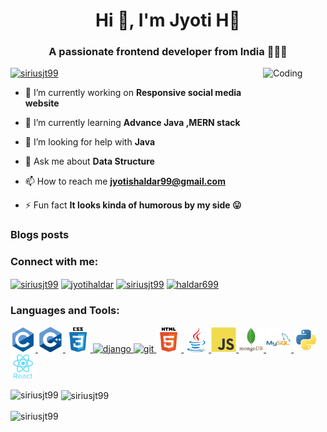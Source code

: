 
<h1 align="center">Hi 👋, I'm Jyoti H🌟</h1>
<h3 align="center">A passionate frontend developer from India 🙋‍♀️💜</h3>
<img align="right" alt="Coding" height="100" width="100" src="https://t3.ftcdn.net/jpg/04/41/56/18/360_F_441561880_55J60sUrPq9G4L5pI5THrrmDacbiyRon.jpg"
 

<p align="left"> <a href="https://github.com/ryo-ma/github-profile-trophy"><img src="https://github-profile-trophy.vercel.app/?username=siriusjt99" alt="siriusjt99" /></a> </p>

- 🔭 I’m currently working on **Responsive social media website**

- 🌱 I’m currently learning **Advance Java ,MERN stack**

- 🤝 I’m looking for help with **Java**

- 💬 Ask me about **Data Structure**

- 📫 How to reach me **jyotishaldar99@gmail.com**

- ⚡ Fun fact **It looks kinda of humorous by my side 😛**

### Blogs posts
<!-- BLOG-POST-LIST:START -->
<!-- BLOG-POST-LIST:END -->

<h3 align="left">Connect with me:</h3>
<p align="left">
<a href="https://dev.to/siriusjt99" target="blank"><img align="center" src="https://raw.githubusercontent.com/rahuldkjain/github-profile-readme-generator/master/src/images/icons/Social/devto.svg" alt="siriusjt99" height="30" width="40" /></a>
<a href="https://linkedin.com/in/jyotihaldar" target="blank"><img align="center" src="https://raw.githubusercontent.com/rahuldkjain/github-profile-readme-generator/master/src/images/icons/Social/linked-in-alt.svg" alt="jyotihaldar" height="30" width="40" /></a>
<a href="https://codesandbox.com/siriusjt99" target="blank"><img align="center" src="https://raw.githubusercontent.com/rahuldkjain/github-profile-readme-generator/master/src/images/icons/Social/codesandbox.svg" alt="siriusjt99" height="30" width="40" /></a>
<a href="https://instagram.com/haldar699" target="blank"><img align="center" src="https://raw.githubusercontent.com/rahuldkjain/github-profile-readme-generator/master/src/images/icons/Social/instagram.svg" alt="haldar699" height="30" width="40" /></a>
</p>

<h3 align="left">Languages and Tools:</h3>
<p align="left"> <a href="https://www.cprogramming.com/" target="_blank" rel="noreferrer"> <img src="https://raw.githubusercontent.com/devicons/devicon/master/icons/c/c-original.svg" alt="c" width="40" height="40"/> </a> <a href="https://www.w3schools.com/cpp/" target="_blank" rel="noreferrer"> <img src="https://raw.githubusercontent.com/devicons/devicon/master/icons/cplusplus/cplusplus-original.svg" alt="cplusplus" width="40" height="40"/> </a> <a href="https://www.w3schools.com/css/" target="_blank" rel="noreferrer"> <img src="https://raw.githubusercontent.com/devicons/devicon/master/icons/css3/css3-original-wordmark.svg" alt="css3" width="40" height="40"/> </a> <a href="https://www.djangoproject.com/" target="_blank" rel="noreferrer"> <img src="https://cdn.worldvectorlogo.com/logos/django.svg" alt="django" width="40" height="40"/> </a> <a href="https://git-scm.com/" target="_blank" rel="noreferrer"> <img src="https://www.vectorlogo.zone/logos/git-scm/git-scm-icon.svg" alt="git" width="40" height="40"/> </a> <a href="https://www.w3.org/html/" target="_blank" rel="noreferrer"> <img src="https://raw.githubusercontent.com/devicons/devicon/master/icons/html5/html5-original-wordmark.svg" alt="html5" width="40" height="40"/> </a> <a href="https://www.java.com" target="_blank" rel="noreferrer"> <img src="https://raw.githubusercontent.com/devicons/devicon/master/icons/java/java-original.svg" alt="java" width="40" height="40"/> </a> <a href="https://developer.mozilla.org/en-US/docs/Web/JavaScript" target="_blank" rel="noreferrer"> <img src="https://raw.githubusercontent.com/devicons/devicon/master/icons/javascript/javascript-original.svg" alt="javascript" width="40" height="40"/> </a> <a href="https://www.mongodb.com/" target="_blank" rel="noreferrer"> <img src="https://raw.githubusercontent.com/devicons/devicon/master/icons/mongodb/mongodb-original-wordmark.svg" alt="mongodb" width="40" height="40"/> </a> <a href="https://www.mysql.com/" target="_blank" rel="noreferrer"> <img src="https://raw.githubusercontent.com/devicons/devicon/master/icons/mysql/mysql-original-wordmark.svg" alt="mysql" width="40" height="40"/> </a> <a href="https://www.python.org" target="_blank" rel="noreferrer"> <img src="https://raw.githubusercontent.com/devicons/devicon/master/icons/python/python-original.svg" alt="python" width="40" height="40"/> </a> <a href="https://reactjs.org/" target="_blank" rel="noreferrer"> <img src="https://raw.githubusercontent.com/devicons/devicon/master/icons/react/react-original-wordmark.svg" alt="react" width="40" height="40"/> </a> </p>

<p><img align="left" src="https://github-readme-stats.vercel.app/api/top-langs?username=siriusjt99&show_icons=true&locale=en&layout=compact" alt="siriusjt99" /></p>

<p>&nbsp;<img align="center" src="https://github-readme-stats.vercel.app/api?username=siriusjt99&show_icons=true&locale=en" alt="siriusjt99" /></p>

<p><img align="center" src="https://github-readme-streak-stats.herokuapp.com/?user=siriusjt99&" alt="siriusjt99" /></p>


